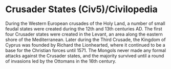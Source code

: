 # Crusader States (Civ5)/Civilopedia

During the Western European crusades of the Holy Land, a number of small feudal states were created during the 12th and 13th centuries AD. The first four Crusader states were created in the Levant, an area along the eastern shore of the Mediterranean. Later during the Third Crusade, the Kingdom of Cyprus was founded by Richard the Lionhearted, where it continued to be a base for the Christian forces until 1571. The Mongols never made any formal attacks against the Crusader states, and the majority survived until a round of invasions led by the Ottomans in the 16th century.